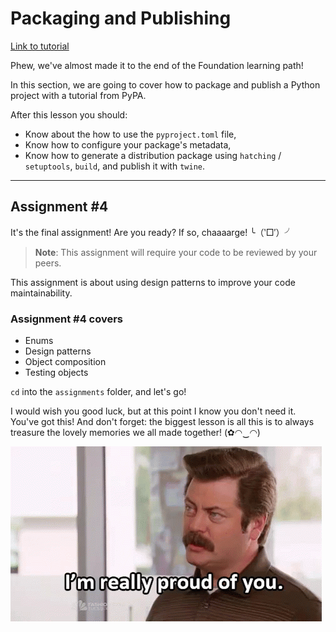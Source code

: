 # Packaging and Publishing

[Link to tutorial](https://packaging.python.org/en/latest/tutorials/packaging-projects/)

Phew, we've almost made it to the end of the Foundation learning path!

In this section, we are going to cover how to package and publish a Python project with a tutorial from PyPA.

After this lesson you should:

- Know about the how to use the `pyproject.toml` file,
- Know how to configure your package's metadata,
- Know how to generate a distribution package using `hatching` / `setuptools`, `build`, and publish it with `twine`.

---

## Assignment #4

It's the final assignment! Are you ready? If so, chaaaarge! ╰（‵□′）╯

> **Note**: This assignment will require your code to be reviewed by your peers.

This assignment is about using design patterns to improve your code maintainability.

### Assignment #4 covers

- Enums
- Design patterns
- Object composition
- Testing objects

`cd` into the `assignments` folder, and let's go!

I would wish you good luck, but at this point I know you don't need it. You've got this! And don't forget: the biggest lesson is all this is to always treasure the lovely memories we all made together! (✿◠‿◠)

![Ron Swanson](../images/520ab75ccc1618a9127019fbb2ad1c0d262ed4b64ef217245fa5239a7f956f79.png)  
